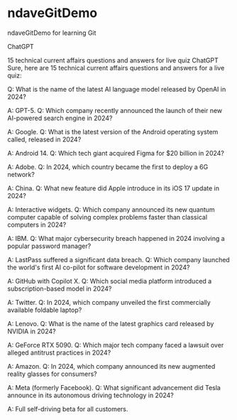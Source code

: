 # ndaveGitDemo
ndaveGitDemo for learning Git

ChatGPT

15 technical current affairs questions and answers for live quiz
ChatGPT
Sure, here are 15 technical current affairs questions and answers for a live quiz:

Q: What is the name of the latest AI language model released by OpenAI in 2024?

A: GPT-5.
Q: Which company recently announced the launch of their new AI-powered search engine in 2024?

A: Google.
Q: What is the latest version of the Android operating system called, released in 2024?

A: Android 14.
Q: Which tech giant acquired Figma for $20 billion in 2024?

A: Adobe.
Q: In 2024, which country became the first to deploy a 6G network?

A: China.
Q: What new feature did Apple introduce in its iOS 17 update in 2024?

A: Interactive widgets.
Q: Which company announced its new quantum computer capable of solving complex problems faster than classical computers in 2024?

A: IBM.
Q: What major cybersecurity breach happened in 2024 involving a popular password manager?

A: LastPass suffered a significant data breach.
Q: Which company launched the world's first AI co-pilot for software development in 2024?

A: GitHub with Copilot X.
Q: Which social media platform introduced a subscription-based model in 2024?

A: Twitter.
Q: In 2024, which company unveiled the first commercially available foldable laptop?

A: Lenovo.
Q: What is the name of the latest graphics card released by NVIDIA in 2024?

A: GeForce RTX 5090.
Q: Which major tech company faced a lawsuit over alleged antitrust practices in 2024?

A: Amazon.
Q: In 2024, which company announced its new augmented reality glasses for consumers?

A: Meta (formerly Facebook).
Q: What significant advancement did Tesla announce in its autonomous driving technology in 2024?

A: Full self-driving beta for all customers.
